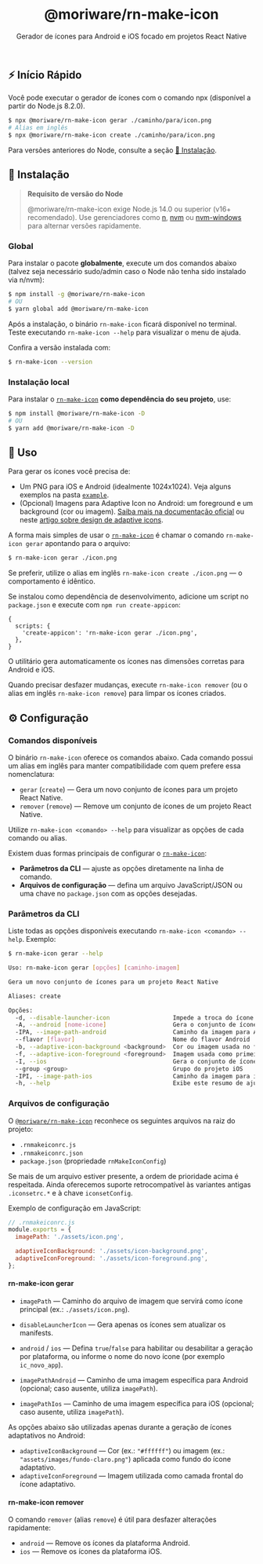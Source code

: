[1]: https://www.npmjs.com/package/@moriware/rn-make-icon

<header>
<h1 align="center">
@moriware/rn-make-icon
</h1>
<p align="center">
Gerador de ícones para Android e iOS focado em projetos React Native
</p>
</header>

<h2>⚡️ Início Rápido</h2>

Você pode executar o gerador de ícones com o comando npx (disponível a partir do Node.js 8.2.0).

```bash
$ npx @moriware/rn-make-icon gerar ./caminho/para/icon.png
# Alias em inglês
$ npx @moriware/rn-make-icon create ./caminho/para/icon.png
```

Para versões anteriores do Node, consulte a seção [🚀 Instalação](#-instalação).

<h2>🚀 Instalação</h2>

> **Requisito de versão do Node**
>
> @moriware/rn-make-icon exige Node.js 14.0 ou superior (v16+ recomendado). Use gerenciadores como [n](https://github.com/tj/n), [nvm](https://github.com/creationix/nvm) ou [nvm-windows](https://github.com/coreybutler/nvm-windows) para alternar versões rapidamente.

<h3>Global</h3>

Para instalar o pacote **globalmente**, execute um dos comandos abaixo (talvez seja necessário sudo/admin caso o Node não tenha sido instalado via n/nvm):

```bash
$ npm install -g @moriware/rn-make-icon
# OU
$ yarn global add @moriware/rn-make-icon
```

Após a instalação, o binário `rn-make-icon` ficará disponível no terminal. Teste executando `rn-make-icon --help` para visualizar o menu de ajuda.

Confira a versão instalada com:

```bash
$ rn-make-icon --version
```

<h3>Instalação local</h3>

Para instalar o [`rn-make-icon`][1] **como dependência do seu projeto**, use:

```bash
$ npm install @moriware/rn-make-icon -D
# OU
$ yarn add @moriware/rn-make-icon -D
```

<h2>🧪 Uso</h2>

Para gerar os ícones você precisa de:

- Um PNG para iOS e Android (idealmente 1024x1024). Veja alguns exemplos na pasta [`example`](https://github.com/moriware/rn-make-icon/tree/master/example).
- (Opcional) Imagens para Adaptive Icon no Android: um foreground e um background (cor ou imagem). [Saiba mais na documentação oficial](https://developer.android.com/guide/practices/ui_guidelines/icon_design_adaptive) ou neste [artigo sobre design de adaptive icons](https://medium.com/google-design/designing-adaptive-icons-515af294c783).

A forma mais simples de usar o [`rn-make-icon`][1] é chamar o comando `rn-make-icon gerar` apontando para o arquivo:

```bash
$ rn-make-icon gerar ./icon.png
```

Se preferir, utilize o alias em inglês `rn-make-icon create ./icon.png` — o comportamento é idêntico.

Se instalou como dependência de desenvolvimento, adicione um script no `package.json` e execute com `npm run create-appicon`:

```json5
{
  scripts: {
    'create-appicon': 'rn-make-icon gerar ./icon.png',
  },
}
```

O utilitário gera automaticamente os ícones nas dimensões corretas para Android e iOS.

Quando precisar desfazer mudanças, execute `rn-make-icon remover` (ou o alias em inglês `rn-make-icon remove`) para limpar os ícones criados.

<h2>⚙️ Configuração</h2>

<h3>Comandos disponíveis</h3>

O binário `rn-make-icon` oferece os comandos abaixo. Cada comando possui um alias em inglês para manter compatibilidade com quem prefere essa nomenclatura:

- `gerar` (`create`) — Gera um novo conjunto de ícones para um projeto React Native.
- `remover` (`remove`) — Remove um conjunto de ícones de um projeto React Native.

Utilize `rn-make-icon <comando> --help` para visualizar as opções de cada comando ou alias.

Existem duas formas principais de configurar o [`rn-make-icon`][1]:

- **Parâmetros da CLI** — ajuste as opções diretamente na linha de comando.
- **Arquivos de configuração** — defina um arquivo JavaScript/JSON ou uma chave no `package.json` com as opções desejadas.

<h3>Parâmetros da CLI</h3>

Liste todas as opções disponíveis executando `rn-make-icon <comando> --help`. Exemplo:

```bash
$ rn-make-icon gerar --help

Uso: rn-make-icon gerar [opções] [caminho-imagem]

Gera um novo conjunto de ícones para um projeto React Native

Aliases: create

Opções:
  -d, --disable-launcher-icon                  Impede a troca do ícone principal no iOS e Android
  -A, --android [nome-icone]                   Gera o conjunto de ícones apenas para Android
  -IPA, --image-path-android                   Caminho da imagem para Android
  --flavor [flavor]                            Nome do flavor Android
  -b, --adaptive-icon-background <background>  Cor ou imagem usada no fundo do ícone adaptativo
  -f, --adaptive-icon-foreground <foreground>  Imagem usada como primeiro plano do ícone adaptativo
  -I, --ios                                    Gera o conjunto de ícones apenas para iOS
  --group <group>                              Grupo do projeto iOS
  -IPI, --image-path-ios                       Caminho da imagem para iOS
  -h, --help                                   Exibe este resumo de ajuda
```

<h3>Arquivos de configuração</h3>

O [`@moriware/rn-make-icon`][1] reconhece os seguintes arquivos na raiz do projeto:

- `.rnmakeiconrc.js`
- `.rnmakeiconrc.json`
- `package.json` (propriedade `rnMakeIconConfig`)

Se mais de um arquivo estiver presente, a ordem de prioridade acima é respeitada. Ainda oferecemos suporte retrocompatível às variantes antigas `.iconsetrc.*` e à chave `iconsetConfig`.

Exemplo de configuração em JavaScript:

```js
// .rnmakeiconrc.js
module.exports = {
  imagePath: './assets/icon.png',

  adaptiveIconBackground: './assets/icon-background.png',
  adaptiveIconForeground: './assets/icon-foreground.png',
};
```

<h4>rn-make-icon gerar</h4>

- `imagePath` — Caminho do arquivo de imagem que servirá como ícone principal (ex.: `./assets/icon.png`).
- `disableLauncherIcon` — Gera apenas os ícones sem atualizar os manifests.
- `android` / `ios` — Defina `true`/`false` para habilitar ou desabilitar a geração por plataforma, ou informe o nome do novo ícone (por exemplo `ic_novo_app`).

- `imagePathAndroid` — Caminho de uma imagem específica para Android (opcional; caso ausente, utiliza `imagePath`).
- `imagePathIos` — Caminho de uma imagem específica para iOS (opcional; caso ausente, utiliza `imagePath`).

As opções abaixo são utilizadas apenas durante a geração de ícones adaptativos no Android:

- `adaptiveIconBackground` — Cor (ex.: `"#ffffff"`) ou imagem (ex.: `"assets/images/fundo-claro.png"`) aplicada como fundo do ícone adaptativo.
- `adaptiveIconForeground` — Imagem utilizada como camada frontal do ícone adaptativo.

<h4>rn-make-icon remover</h4>

O comando `remover` (alias `remove`) é útil para desfazer alterações rapidamente:

- `android` — Remove os ícones da plataforma Android.
- `ios` — Remove os ícones da plataforma iOS.
